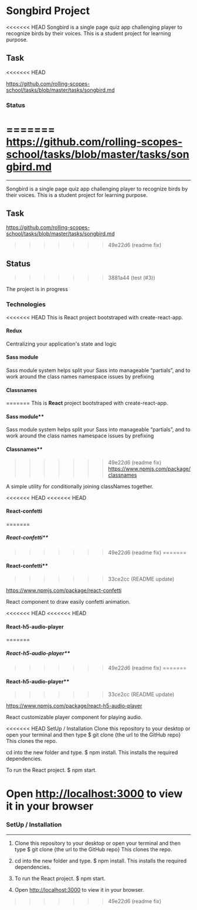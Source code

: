# Songbird Project

<<<<<<< HEAD
Songbird is a single page quiz app challenging player to recognize birds by their voices. This is a student project for learning purpose.

## Task
<<<<<<< HEAD

<https://github.com/rolling-scopes-school/tasks/blob/master/tasks/songbird.md>

### Status
=======
https://github.com/rolling-scopes-school/tasks/blob/master/tasks/songbird.md
=======
---

Songbird is a single page quiz app challenging player to recognize birds by their voices. This is a student project for learning purpose.

## Task

<https://github.com/rolling-scopes-school/tasks/blob/master/tasks/songbird.md>
>>>>>>> 49e22d6 (readme fix)

## Status
>>>>>>> 3881a44 (test (#3))

The project is in progress

### Technologies

<<<<<<< HEAD
This is React project bootstraped with create-react-app.

#### Redux

Centralizing your application's state and logic

#### Sass module

Sass module system helps split your Sass into manageable “partials”, and to work around the class names namespace issues by prefixing

#### Classnames

=======
This is **React** project bootstraped with create-react-app.

#### Sass module\*\*

Sass module system helps split your Sass into manageable “partials”, and to work around the class names namespace issues by prefixing

#### Classnames\*\*

>>>>>>> 49e22d6 (readme fix)
<https://www.npmjs.com/package/classnames>

A simple utility for conditionally joining classNames together.

<<<<<<< HEAD
<<<<<<< HEAD
#### React-confetti
=======
##### React-confetti\*\*
>>>>>>> 49e22d6 (readme fix)
=======
#### React-confetti\*\*
>>>>>>> 33ce2cc (README update)

<https://www.npmjs.com/package/react-confetti>

React component to draw easily confetti animation.

<<<<<<< HEAD
<<<<<<< HEAD
#### React-h5-audio-player
=======
##### React-h5-audio-player\*\*
>>>>>>> 49e22d6 (readme fix)
=======
#### React-h5-audio-player\*\*
>>>>>>> 33ce2cc (README update)

<https://www.npmjs.com/package/react-h5-audio-player>

React customizable player component for playing audio.

<<<<<<< HEAD
SetUp / Installation
Clone this repository to your desktop or open your terminal and then type $ git clone {the url to the GitHub repo} This clones the repo.

cd into the new folder and type. $ npm install. This installs the required dependencies.

To run the React project. $ npm start.

Open <http://localhost:3000> to view it in your browser
=======
### SetUp / Installation

---

1. Clone this repository to your desktop or open your terminal and then type $ git clone {the url to the GitHub repo} This clones the repo.

2. cd into the new folder and type. $ npm install. This installs the required dependencies.

3. To run the React project. $ npm start.

4. Open [http://localhost:3000](http://localhost:3000) to view it in your browser.
>>>>>>> 49e22d6 (readme fix)

